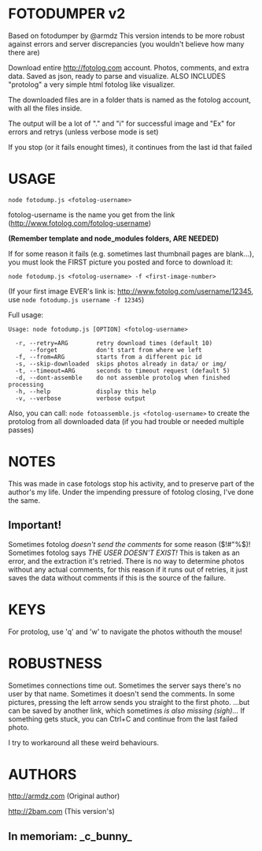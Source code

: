 
# FOTODUMPER v2
Based on fotodumper by @armdz
This version intends to be more robust against errors and server discrepancies (you wouldn't believe how many there are)

Download entire http://fotolog.com account. Photos, comments, and extra data.
Saved as json, ready to parse and visualize.
ALSO INCLUDES "protolog" a very simple html fotolog like visualizer.

The downloaded files are in a folder thats is named as the fotolog account, with all the files inside.

The output will be a lot of "." and "i" for successful image and "Ex" for errors and retrys (unless verbose mode is set)

If you stop (or it fails enought times), it continues from the last id that failed

# USAGE

`node fotodump.js <fotolog-username>`

fotolog-username is the name you get from the link (http://www.fotolog.com/fotolog-username)

**(Remember template and node_modules folders, ARE NEEDED)**

If for some reason it fails (e.g. sometimes last thumbnail pages are blank...), you must look the FIRST picture you posted and force to download it:

`node fotodump.js <fotolog-username> -f <first-image-number>`

(If your first image EVER's link is: http://www.fotolog.com/username/12345, use `node fotodump.js username -f 12345`)

Full usage:
```
Usage: node fotodump.js [OPTION] <fotolog-username>

  -r, --retry=ARG        retry download times (default 10)
      --forget           don't start from where we left
  -f, --from=ARG         starts from a different pic id
  -s, --skip-downloaded  skips photos already in data/ or img/
  -t, --timeout=ARG      seconds to timeout request (default 5)
  -d, --dont-assemble    do not assemble protolog when finished processing
  -h, --help             display this help
  -v, --verbose          verbose output
```
Also, you can call: ```node fotoassemble.js <fotolog-username>``` to create the protolog from all downloaded data (if you had trouble or needed multiple passes)

# NOTES
This was made in case fotologs stop his activity, and to preserve part of the author's my life.
Under the impending pressure of fotolog closing, I've done the same.

## Important!
Sometimes fotolog _doesn't send the comments_ for some reason ($!#"%$)! Sometimes fotolog says _THE USER DOESN'T EXIST!_
This is taken as an error, and the extraction it's retried.
There is no way to determine photos without any actual comments, for this reason if it runs out of retries, it just saves the data without comments if this is the source of the failure.

# KEYS
For protolog, use 'q' and 'w' to navigate the photos withouth the mouse!

# ROBUSTNESS
Sometimes connections time out.
Sometimes the server says there's no user by that name.
Sometimes it doesn't send the comments.
In some pictures, pressing the left arrow sends you straight to the first photo.
...but can be saved by another link, which sometimes _is also missing (sigh)..._
If something gets stuck, you can Ctrl+C and continue from the last failed photo.

I try to workaround all these weird behaviours.

# AUTHORS

http://armdz.com (Original author)

http://2bam.com (This version's)

## In memoriam: \_c\_bunny\_
